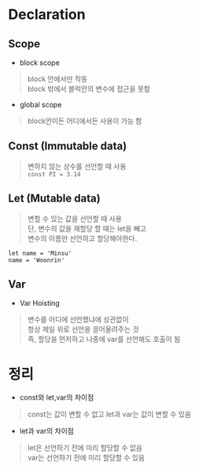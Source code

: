 # Declaration

## Scope
* block scope
> block 안에서만 작동  
  block 밖에서 블럭안의 변수에 접근을 못함

* global scope
> block안이든 어디에서든 사용이 가능 함

## Const (Immutable data)
> 변하지 않는 상수를 선언할 때 사용  
 `const PI = 3.14`

## Let (Mutable  data)
> 변할 수 있는 값을 선언할 때 사용  
  단, 변수의 값을 재할당 할 때는 let을 빼고  
  변수의 이름만 선언하고 할당해야한다.
```
let name = 'Minsu'
name = 'Woonrin'
```

## Var
* Var Hoisting
> 변수를 어디에 선언했냐에 상관없이  
  항상 제일 위로 선언을 끌어올려주는 것  
  즉, 할당을 먼저하고 나중에 var를 선언해도 호출이 됨

# 정리
* const와 let,var의 차이점
> const는 값이 변할 수 없고 let과 var는 값이 변할 수 있음

* let과 var의 차이점
> let은 선언하기 전에 미리 할당할 수 없음  
  var는 선언하기 전에 미리 할당할 수 있음
